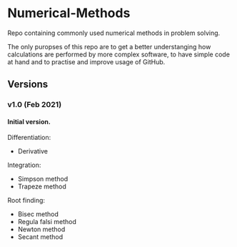 # Numerical-Methods
Repo containing commonly used numerical methods in problem solving.

The only puropses of this repo are to get a better understanging how calculations are performed by more complex software, to have simple code at hand and to practise and improve usage of GitHub.

## Versions

### v1.0 (Feb 2021)
#### Initial version.
  
Differentiation:
- Derivative 

Integration:
- Simpson method
- Trapeze method

Root finding:
- Bisec method
- Regula falsi method
- Newton method
- Secant method
